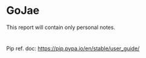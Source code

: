# GoJae
This report will contain only personal notes.
#

Pip ref. doc: https://pip.pypa.io/en/stable/user_guide/
